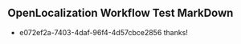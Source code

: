 ## OpenLocalization Workflow Test MarkDown
* e072ef2a-7403-4daf-96f4-4d57cbce2856 thanks!

<!--HONumber=Aug16_HO3-->


